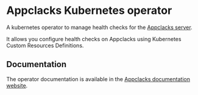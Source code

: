 # Appclacks Kubernetes operator

A kubernetes operator to manage health checks for the [Appclacks server](https://doc.appclacks.com/).

It allows you configure health checks on Appclacks using Kubernetes Custom Resources Definitions.

## Documentation

The operator documentation is available in the [Appclacks documentation website](https://www.doc.appclacks.com/healthcheck/kubernetes/).
